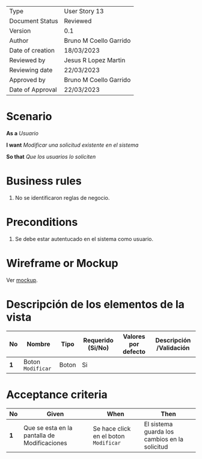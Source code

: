 
|                  |                              |
| ---------------- | ---------------------------- |
| Type             | User Story 13		  |
| Document Status  | Reviewed                     |
| Version          | 0.1                          |
| Author           | Bruno M Coello Garrido       |
| Date of creation | 18/03/2023                   |
| Reviewed by      | Jesus R Lopez Martin         |
| Reviewing date   | 22/03/2023                   |
| Approved by      | Bruno M Coello Garrido       |
| Date of Approval | 22/03/2023    		  |



# **Scenario**

**As a** *Usuario*

**I want**  *Modificar una solicitud existente en el sistema*

**So that** *Que los usuarios lo soliciten*

# **Business rules**

1. No se identificaron reglas de negocio.



# **Preconditions**

1. Se debe estar autentucado en el sistema como usuario.



# **Wireframe or Mockup**

Ver [mockup](https://www.figma.com/file/eFanSMyakuYfprgAsLxg0w/Sistema-de-Gestion-de-Modulos?type=design&node-id=0%3A1&t=YAkqHfjOU8GOXbKu-1).



# **Descripción de los elementos de la vista**

| **No** | **Nombre**        | **Tipo**               | **Requerido (Si/No)** | Valores por defecto | **Descripción /Validación**                              |
| ------ | ----------------- | ---------------------- | --------------------- | ------------------- | -------------------------------------------------------- |
| **1**  | Boton `Modificar` | Boton		      | Si                    |                     |       |



# **Acceptance criteria**

| **No** | **Given**                                                    | **When**                                        | **Then**                                                      |
| ------ | ------------------------------------------------------------ | ----------------------------------------------- | ------------------------------------------------------------- |
| **1**  | Que se esta en la pantalla de Modificaciones                  | Se hace click en el boton `Modificar`	          | El sistema guarda los cambios en la solicitud                 |
